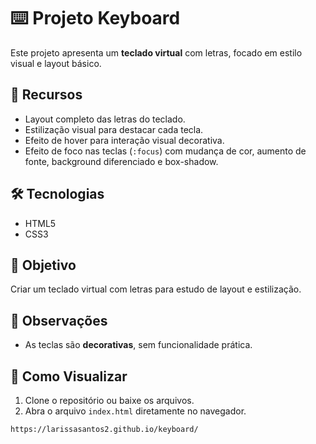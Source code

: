 # ⌨️ Projeto Keyboard

Este projeto apresenta um **teclado virtual** com letras, focado em estilo visual e layout básico.

## 📝 Recursos
- Layout completo das letras do teclado.  
- Estilização visual para destacar cada tecla.  
- Efeito de hover para interação visual decorativa.  
- Efeito de foco nas teclas (`:focus`) com mudança de cor, aumento de fonte, background diferenciado e box-shadow.

## 🛠 Tecnologias
- HTML5  
- CSS3  

## 🎯 Objetivo
Criar um teclado virtual com letras para estudo de layout e estilização.

## 📌 Observações
- As teclas são **decorativas**, sem funcionalidade prática.  

## 👀 Como Visualizar
1. Clone o repositório ou baixe os arquivos.  
2. Abra o arquivo `index.html` diretamente no navegador.

```bash
https://larissasantos2.github.io/keyboard/

